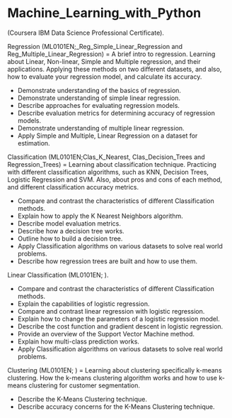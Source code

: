 # Machine_Learning_with_Python

(Coursera IBM Data Science Professional Certificate).

Regression (ML0101EN;_Reg_Simple_Linear_Regression and Reg_Multiple_Linear_Regression) = A brief intro to regression. Learning about Linear, Non-linear, Simple and Multiple regression, and their applications. Applying these methods on two different datasets, and also, how to evaluate your regression model, and calculate its accuracy.

- Demonstrate understanding of the basics of regression.
- Demonstrate understanding of simple linear regression.
- Describe approaches for evaluating regression models.
- Describe evaluation metrics for determining accuracy of regression models.
- Demonstrate understanding of multiple linear regression.
- Apply Simple and Multiple, Linear Regression on a dataset for estimation.

Classification (ML0101EN;Clas_K_Nearest, Clas_Decision_Trees and Regression_Trees) = Learning about classification technique. Practicing with different classification algorithms, such as KNN, Decision Trees, Logistic Regression and SVM. Also, about pros and cons of each method, and different classification accuracy metrics.

- Compare and contrast the characteristics of different Classification methods.
- Explain how to apply the K Nearest Neighbors algorithm.
- Describe model evaluation metrics.
- Describe how a decision tree works.
- Outline how to build a decision tree.
- Apply Classification algorithms on various datasets to solve real world problems.
- Describe how regression trees are built and how to use them.


Linear Classification (ML0101EN; ).

- Compare and contrast the characteristics of different Classification methods.
- Explain the capabilities of logistic regression.
- Compare and contrast linear regression with logistic regression.
- Explain how to change the parameters of a logistic regression model.
- Describe the cost function and gradient descent in logistic regression.
- Provide an overview of the Support Vector Machine method.
- Explain how multi-class prediction works.
- Apply Classification algorithms on various datasets to solve real world problems.

Clustering (ML0101EN; ) = Learning about clustering specifically k-means clustering. How the k-means clustering algorithm works and how to use k-means clustering for customer segmentation.

- Describe the K-Means Clustering technique.
- Describe accuracy concerns for the K-Means Clustering technique.
